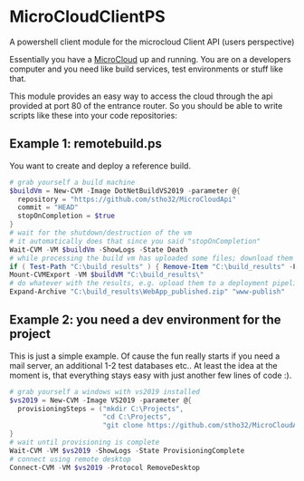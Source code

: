 # MicroCloudClientPS
A powershell client module for the microcloud Client API (users perspective)

Essentially you have a [MicroCloud](https://github.com/stho32/MicroCloud) up and running. You are on a developers computer and you need like build services, test environments or stuff like that.

This module provides an easy way to access the cloud through the api provided at port 80 of the entrance router. So you should be able to write scripts like these into your code repositories:

## Example 1: remotebuild.ps

You want to create and deploy a reference build.

```powershell
# grab yourself a build machine
$buildVm = New-CVM -Image DotNetBuildVS2019 -parameter @{
  repository = "https://github.com/stho32/MicroCloudApi"
  commit = "HEAD"
  stopOnCompletion = $true
}
# wait for the shutdown/destruction of the vm
# it automatically does that since you said "stopOnCompletion"
Wait-CVM -VM $buildVm -ShowLogs -State Death
# while processing the build vm has uploaded some files; download them from the cloud
if ( Test-Path "C:\build_results" ) { Remove-Item "C:\build_results" -Force -Recurse }
Mount-CVMExport -VM $buildVM "C:\build_results\"
# do whatever with the results, e.g. upload them to a deployment pipeline or just install something locally
Expand-Archive "C:\build_results\WebApp_published.zip" "www-publish"
```

## Example 2: you need a dev environment for the project

This is just a simple example. Of cause the fun really starts if you need a mail server, 
an additional 1-2 test databases etc.. At least the idea at the moment is, that everything stays easy
with just another few lines of code :).

```powershell
# grab yourself a windows with vs2019 installed
$vs2019 = New-CVM -Image VS2019 -parameter @{
  provisioningSteps = ("mkdir C:\Projects", 
                       "cd C:\Projects",
                       "git clone https://github.com/stho32/MicroCloudApi")
}
# wait until provisioning is complete
Wait-CVM -VM $vs2019 -ShowLogs -State ProvisioningComplete
# connect using remote desktop
Connect-CVM -VM $vs2019 -Protocol RemoveDesktop
```
